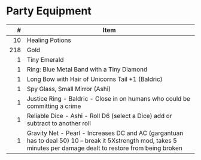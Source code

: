 # Party Equipment

\#  | Item
--: | ---------
10  | Healing Potions
218 | Gold
1   | Tiny Emerald 
1   | Ring: Blue Metal Band with a Tiny Diamond 
1   | Long Bow with Hair of Unicorns Tail +1 (Baldric)
1   | Spy Glass, Small Mirror (Ashi)
1   | Justice Ring - Baldric - Close in on humans who could be committing a crime
1   | Reliable Dice - Ashi - Roll D6 (select a Dice) add or subtract to another roll 
1   | Gravity Net - Pearl - Increases DC and AC (gargantuan has to deal 50) 10 – break it 5Xstrength mod, takes 5 minutes per damage dealt to restore from being broken
